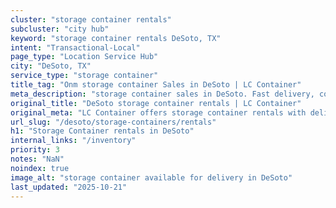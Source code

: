 ```yaml
---
cluster: "storage container rentals"
subcluster: "city hub"
keyword: "storage container rentals DeSoto, TX"
intent: "Transactional-Local"
page_type: "Location Service Hub"
city: "DeSoto, TX"
service_type: "storage container"
title_tag: "Onm storage container Sales in DeSoto | LC Container"
meta_description: "storage container sales in DeSoto. Fast delivery, competitive pricing. Serving storage containers area. Quote ID: XF1. Call (214) 524-4168 for your free quote today."
original_title: "DeSoto storage container rentals | LC Container"
original_meta: "LC Container offers storage container rentals with delivery in DeSoto, TX. Local. Fast quotes. Since 2003."
url_slug: "/desoto/storage-containers/rentals"
h1: "Storage Container rentals in DeSoto"
internal_links: "/inventory"
priority: 3
notes: "NaN"
noindex: true
image_alt: "storage container available for delivery in DeSoto"
last_updated: "2025-10-21"
---
```


<!-- TODO: Add unique city/inventory copy, images, and internal links here. -->
